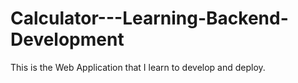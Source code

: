 # Calculator---Learning-Backend-Development
This is the Web Application that I learn to develop and deploy. 
